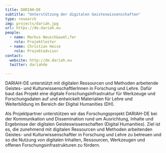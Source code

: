 ```yaml
---
title: DARIAH-DE
subtitle: "Unterstützung der digitalen Geisteswissenschaften"
type: research
img: projects/dariah.jpg
url: https://de.dariah.eu
people:
  - name: Markus Neusch&auml;fer
    role: Projektleiter
  - name: Christian Heise
    role: Projektadvisor
contact:
  website: http://de.dariah.eu
  twitter: dariahde

---
```


DARIAH-DE unterstützt mit digitalen Ressourcen und Methoden arbeitende Geistes- und KulturwissenschaftlerInnen in Forschung und Lehre. Dafür baut das Projekt eine digitale Forschungsinfrastruktur für Werkzeuge und Forschungsdaten auf und entwickelt Materialien für Lehre und Weiterbildung im Bereich der Digital Humanities (DH).

Als Projektpartner unterstützen wir das Forschungsprojekt DARIAH-DE bei der Kommunikation und Dissemination rund um Ausrichtung, Inhalte und Ergebnisse der digitalen Geisteswissenschaften (Digital Humanities). Ziel ist es, die zunehmend mit digitalen Ressourcen und Methoden arbeitenden Geistes- und Kulturwissenschaftler in Forschung und Lehre zu betreuen und so die Nutzung von digitalen Inhalten, Ressourcen, Werkzeugen und offenen Forschungsinfrastrukturen zu fördern.
